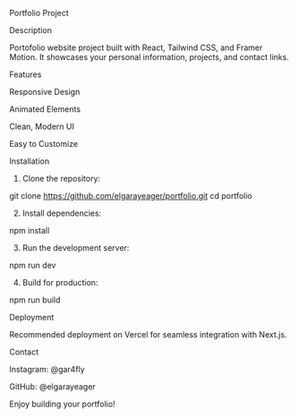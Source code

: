 Portfolio Project

Description

Portofolio website project built with React, Tailwind CSS, and Framer Motion. It showcases your personal information, projects, and contact links.

Features

Responsive Design

Animated Elements

Clean, Modern UI

Easy to Customize


Installation

1. Clone the repository:



git clone https://github.com/elgarayeager/portfolio.git
cd portfolio

2. Install dependencies:



npm install

3. Run the development server:



npm run dev

4. Build for production:



npm run build

Deployment

Recommended deployment on Vercel for seamless integration with Next.js.

Contact

Instagram: @gar4fly

GitHub: @elgarayeager


Enjoy building your portfolio!

